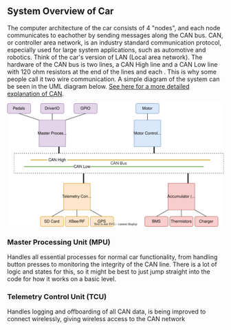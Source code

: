 ## System Overview of Car
The computer architecture of the car consists of 4 "nodes", and each node communicates to eachother by sending messages along the CAN bus. CAN, or controller area network, is an industry standard communication protocol, especially used for large system applications, such as automotive and robotics. Think of the car's version of LAN (Local area network). The hardware of the CAN bus is two lines, a CAN High line and a CAN Low line with 120 ohm resistors at the end of the lines and each . This is why some people call it two wire communication. A simple diagram of the system can be seen in the UML diagram below. [See here for a more detailed explanation of CAN](https://www.allaboutcircuits.com/technical-articles/introduction-to-can-controller-area-network/).

![Testpic](https://github.com/Northeastern-Electric-Racing/Embedded_Code/blob/ndepatie-dev/system.drawio.svg)

### Master Processing Unit (MPU)
Handles all essential processes for normal car functionality, from handling button presses to monitoring the integrity of the CAN line. There is a lot of logic and states for this, so it might be best to just jump straight into the code for how it works on a basic level.

### Telemetry Control Unit (TCU)
Handles logging and offboarding of all CAN data, is being improved to connect wirelessly, giving wireless access to the CAN network
